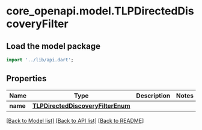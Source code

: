 # core_openapi.model.TLPDirectedDiscoveryFilter

## Load the model package
```dart
import '../lib/api.dart';
```

## Properties
Name | Type | Description | Notes
------------ | ------------- | ------------- | -------------
**name** | [**TLPDirectedDiscoveryFilterEnum**](TLPDirectedDiscoveryFilterEnum.md) |  | 

[[Back to Model list]](../README.md#documentation-for-models) [[Back to API list]](../README.md#documentation-for-api-endpoints) [[Back to README]](../README.md)


